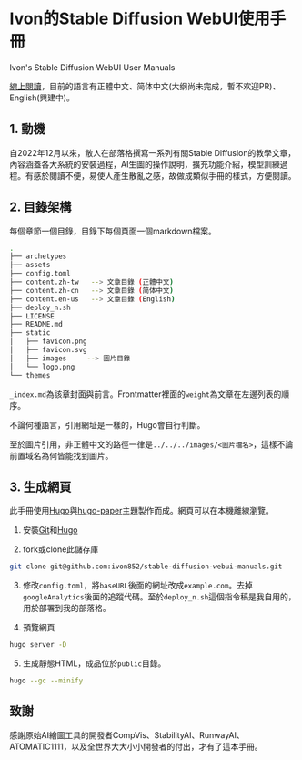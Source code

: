 # Ivon的Stable Diffusion WebUI使用手冊

Ivon's Stable Diffusion WebUI User Manuals

[線上閱讀](https://ivonblog.com/posts/stable-diffusion-webui-manuals/)，目前的語言有正體中文、简体中文(大纲尚未完成，暫不欢迎PR)、English(興建中)。


## 1. 動機

自2022年12月以來，敝人在部落格撰寫一系列有關Stable Diffusion的教學文章，內容涵蓋各大系統的安裝過程，AI生圖的操作說明，擴充功能介紹，模型訓練過程。有感於閱讀不便，易使人產生散亂之感，故做成類似手冊的樣式，方便閱讀。


## 2. 目錄架構

每個章節一個目錄，目錄下每個頁面一個markdown檔案。
```bash
.
├── archetypes
├── assets
├── config.toml
├── content.zh-tw   --> 文章目錄 (正體中文)
├── content.zh-cn   --> 文章目錄 (简体中文)
├── content.en-us   --> 文章目錄 (English)
├── deploy_n.sh
├── LICENSE
├── README.md
├── static
│   ├── favicon.png
│   ├── favicon.svg
│   ├── images     --> 圖片目錄
│   └── logo.png
└── themes
```

`_index.md`為該章封面與前言。Frontmatter裡面的`weight`為文章在左邊列表的順序。

不論何種語言，引用網址是一樣的，Hugo會自行判斷。

至於圖片引用，非正體中文的路徑一律是`../../../images/<圖片檔名>`，這樣不論前置域名為何皆能找到圖片。


## 3. 生成網頁

此手冊使用[Hugo](https://gohugo.io/)與[hugo-paper](https://github.com/nanxiaobei/hugo-paper)主題製作而成。網頁可以在本機離線瀏覽。

1. 安裝[Git](https://git-scm.com/)和[Hugo](https://gohugo.io/)

2. fork或clone此儲存庫
```bash
git clone git@github.com:ivon852/stable-diffusion-webui-manuals.git
```

3. 修改`config.toml`，將`baseURL`後面的網址改成`example.com`。去掉`googleAnalytics`後面的追蹤代碼。至於`deploy_n.sh`這個指令稿是我自用的，用於部署到我的部落格。

4. 預覽網頁
```bash
hugo server -D
```

5. 生成靜態HTML，成品位於`public`目錄。
```bash
hugo --gc --minify
```

## 致謝

感謝原始AI繪圖工具的開發者CompVis、StabilityAI、RunwayAI、ATOMATIC1111，以及全世界大大小小開發者的付出，才有了這本手冊。
